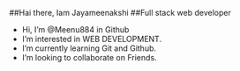 ##Hai there, Iam Jayameenakshi
##Full stack web developer

- Hi, I’m @Meenu884 in Github
- I’m interested in WEB DEVELOPMENT.
- I’m currently learning Git and Github.
- I’m looking to collaborate on Friends.


<!---
Meenu884/Meenu884 is a ✨ special ✨ repository because its `README.md` (this file) appears on your GitHub profile.
You can click the Preview link to take a look at your changes.
--->
